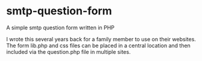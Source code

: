 # smtp-question-form
A simple smtp question form written in PHP

I wrote this several years back for a family member to use on their websites. The form lib.php and css files can be placed in a central location and then included via the question.php file in multiple sites.
